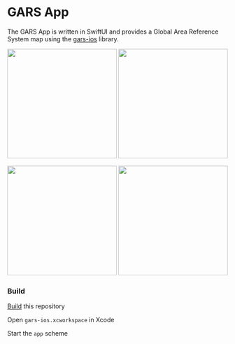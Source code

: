 # GARS App

The GARS App is written in SwiftUI and provides a Global Area Reference System map using the [gars-ios](https://github.com/ngageoint/gars-ios) library.

<img src="https://user-images.githubusercontent.com/11667761/185973192-09170b7b-8e58-40dc-ae5e-d6681ca58aed.png" width="250">   <img src="https://user-images.githubusercontent.com/11667761/185973218-8c3ebc40-3501-4d7d-a311-83dffab1dcb8.png" width="250">

<img src="https://user-images.githubusercontent.com/11667761/185973235-2b72002e-b159-4646-ae8d-0da00226d5ae.png" width="250">   <img src="https://user-images.githubusercontent.com/11667761/185973248-abb0ce28-aefa-4f34-b0ba-9f250a8f9a7c.png" width="250">

### Build ###

[Build](https://github.com/ngageoint/gars-ios#build) this repository

Open `gars-ios.xcworkspace` in Xcode

Start the `app` scheme
